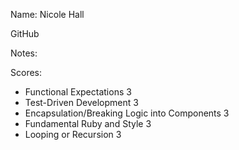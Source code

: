 
Name: Nicole Hall

GitHub

Notes:

Scores:

* Functional Expectations 3
* Test-Driven Development 3
* Encapsulation/Breaking Logic into Components 3
* Fundamental Ruby and Style 3
* Looping or Recursion 3
